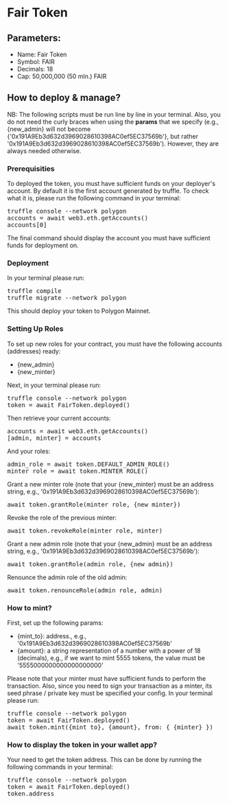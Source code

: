 <h1>Fair Token</h1>
<h2>Parameters: </h2>
<ul>
    <li>Name: Fair Token</li>
    <li>Symbol: FAIR</li>
    <li>Decimals: 18</li>
    <li>Cap: 50,000,000 (50 mln.) FAIR</li>
</ul>

<h2>How to deploy & manage?</h2>
NB: The following scripts must be run line by line in your terminal. Also, you do not need the curly braces when using the <b>params</b> that we specify (e.g., {new_admin} will not become {'0x191A9Eb3d632d3969028610398AC0ef5EC37569b'}, but rather '0x191A9Eb3d632d3969028610398AC0ef5EC37569b'). However, they are always needed otherwise. 
<h3>Prerequisities</h3>
To deployed the token, you must have sufficient funds on your deployer's account. By default it is the first account generated by truffle. To check what it is, please run the following command in your terminal:
<pre>
truffle console --network polygon
accounts = await web3.eth.getAccounts()
accounts[0]
</pre>
The final command should display the account you must have sufficient funds for deployment on.
<h3>Deployment</h3>
In your terminal please run:
<pre>
truffle compile
truffle migrate --network polygon
</pre>
This should deploy your token to Polygon Mainnet.
<h3>Setting Up Roles</h3>
To set up new roles for your contract, you must have the following accounts (addresses) ready:
<ul>
    <li>{new_admin}</li>
    <li>{new_minter}</li>
</ul>
Next, in your terminal please run:
<pre>
truffle console --network polygon
token = await FairToken.deployed()
</pre>
Then retrieve your current accounts:
<pre>
accounts = await web3.eth.getAccounts()
[admin, minter] = accounts
</pre>
And your roles:
<pre>
admin_role = await token.DEFAULT_ADMIN_ROLE()
minter_role = await token.MINTER_ROLE()
</pre>
Grant a new minter role (note that your {new_minter} must be an address string, e.g., '0x191A9Eb3d632d3969028610398AC0ef5EC37569b'):
<pre>
await token.grantRole(minter_role, {new_minter})
</pre>
Revoke the role of the previous minter:
<pre>
await token.revokeRole(minter_role, minter)
</pre>
Grant a new admin role (note that your {new_admin} must be an address string, e.g., '0x191A9Eb3d632d3969028610398AC0ef5EC37569b'):
<pre>
await token.grantRole(admin_role, {new_admin})
</pre>
Renounce the admin role of the old admin:
<pre>
await token.renounceRole(admin_role, admin)
</pre>
<h3>How to mint?</h3>
First, set up the following params:
<ul>
<li>{mint_to}: address., e.g., '0x191A9Eb3d632d3969028610398AC0ef5EC37569b'</li>
<li>{amount}: a string representation of a number with a power of 18 (decimals), e.g., if we want to mint 5555 tokens, the value must be '5555000000000000000000'</li>
</ul>
Please note that your minter must have sufficient funds to perform the transaction. Also, since you need to sign your transaction as a minter, its seed phrase / private key must be specified your config. In your terminal please run:
<pre>
truffle console --network polygon
token = await FairToken.deployed()
await token.mint({mint_to}, {amount}, from: { {minter} })
</pre>
<h3>How to display the token in your wallet app?</h3>
Your need to get the token address. This can be done by running the following commands in your terminal:
<pre>
truffle console --network polygon
token = await FairToken.deployed()
token.address
</pre>